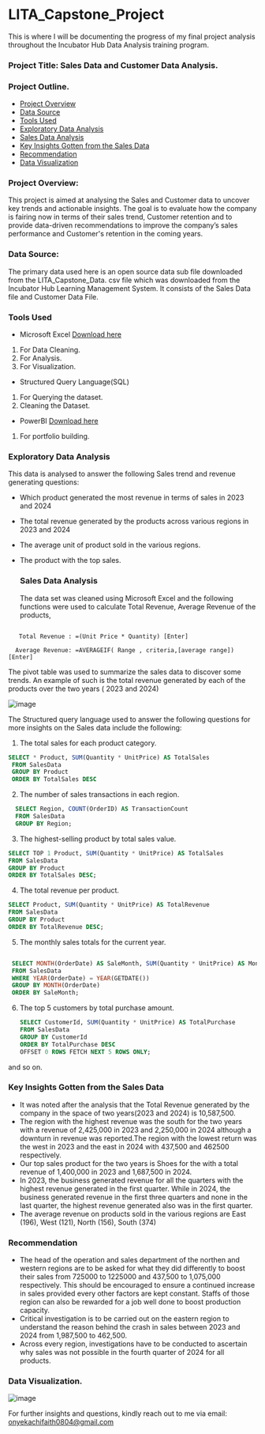 # LITA_Capstone_Project
This is where I will be documenting the progress of my final project analysis throughout the Incubator Hub Data Analysis training program.

### Project Title: Sales Data and Customer Data Analysis.

### Project Outline.

- [Project Overview](#project-overview)
- [Data Source](#data-source)
- [Tools Used](#tools-used)
- [Exploratory Data Analysis](#exploratory-data-analysis)
- [Sales Data Analysis](#sales-data-analysis)
- [Key Insights Gotten from the Sales Data](#key-insights-gotten-from-the-sales-data)
- [Recommendation](#recommendation)
- [Data Visualization](#data-visualization)




### Project Overview:

This project is aimed at analysing the Sales and Customer data to uncover key trends and actionable insights. The goal is to evaluate how the company is fairing now in terms of their sales trend, Customer retention and to provide data-driven recommendations to improve the company’s sales performance and Customer's retention in the coming years.

### Data Source: 
The primary data used here is an open source data sub file downloaded from the LITA_Capstone_Data. csv file which was downloaded from the Incubator Hub Learning Management System. It consists of the Sales Data file and Customer Data File.

### Tools Used
- Microsoft Excel [Download here](https://www.microsoft.com)
 1. For Data Cleaning.
 2. For Analysis.
 3. For Visualization.

- Structured Query Language(SQL)
 1. For Querying the dataset.
 2. Cleaning the Dataset.

- PowerBI [Download here](https://www.microsoft.com)
 1. For portfolio building.


### Exploratory Data Analysis

This data is analysed to answer the following Sales trend and revenue generating questions:

- Which product generated the most revenue in terms of sales in 2023 and 2024
- The total revenue generated by the products across various regions in 2023 and 2024
- The average unit of product sold in the various regions.
- The product with the top sales.

  ### Sales Data Analysis

  The data set was cleaned using Microsoft Excel and the following functions were used to calculate Total Revenue, Average Revenue of the products,
  
```Excel

   Total Revenue : =(Unit Price * Quantity) [Enter]
  
  Average Revenue: =AVERAGEIF( Range , criteria,[average range]) [Enter]
```


The pivot table was used to summarize the sales data to discover some trends. An example of such is the total revenue generated by each of the products over the two years ( 2023 and 2024)

  
![image](https://github.com/user-attachments/assets/b43abc2b-8dbe-471c-b666-93113f614074)


The Structured query language used to answer the following questions for more insights on the Sales data include the following:

1.  The total sales for each product category.
  ```sql
  SELECT * Product, SUM(Quantity * UnitPrice) AS TotalSales
   FROM SalesData
   GROUP BY Product
   ORDER BY TotalSales DESC  
```

2.  The number of sales transactions in each region.
```sql
  SELECT Region, COUNT(OrderID) AS TransactionCount
  FROM SalesData
  GROUP BY Region;
```

3. The highest-selling product by total sales value.
  ```sql
  SELECT TOP 1 Product, SUM(Quantity * UnitPrice) AS TotalSales
  FROM SalesData
  GROUP BY Product
  ORDER BY TotalSales DESC;
  ```

 4. The total revenue per product.
  ```sql
  SELECT Product, SUM(Quantity * UnitPrice) AS TotalRevenue
  FROM SalesData
  GROUP BY Product
  ORDER BY TotalRevenue DESC;
  ```
  5. The monthly sales totals for the current year.
```sql

 SELECT MONTH(OrderDate) AS SaleMonth, SUM(Quantity * UnitPrice) AS MonthlySales
 FROM SalesData
 WHERE YEAR(OrderDate) = YEAR(GETDATE()) 
 GROUP BY MONTH(OrderDate)
 ORDER BY SaleMonth;
```

6. The top 5 customers by total purchase amount.
   ```sql
   SELECT CustomerId, SUM(Quantity * UnitPrice) AS TotalPurchase
   FROM SalesData
   GROUP BY CustomerId
   ORDER BY TotalPurchase DESC
   OFFSET 0 ROWS FETCH NEXT 5 ROWS ONLY;
   ```
and so on.
  
### Key Insights Gotten from the Sales Data

- It was noted after the analysis that the Total Revenue generated by the company in the space of two years(2023 and 2024) is 10,587,500.
- The region with the highest revenue was the south for the two years with a revenue of 2,425,000 in 2023 and 2,250,000 in 2024 although a downturn in revenue was reported.The region with the lowest return was the west in 2023 and the east in 2024 with 437,500 and 462500 respectively.
- Our top sales product for the two years is Shoes for the with a total revenue of 1,400,000 in 2023 and 1,687,500 in 2024.
- In 2023, the business generated revenue for all the quarters with the highest revenue generated in the first quarter. While in 2024, the business generated revenue in the first three quarters and none in the last quarter, the highest revenue generated also was in the first quarter.
-  The average revenue on products sold in the various regions are East (196), West (121), North (156), South (374) 

### Recommendation 
- The head of the operation and sales department of the northen and western regions are to be asked for what they did differently to boost their sales from 725000 to 1225000 and 437,500 to 1,075,000 respectively. This should be encouraged to ensure a continued increase in sales provided every other factors are kept constant. Staffs of those region can also be rewarded for a job well done to boost production capacity.
- Critical investigation is to be carried out on the eastern region to understand the reason behind the crash in sales between 2023 and 2024 from 1,987,500 to 462,500.
- Across every region, investigations have to be conducted to ascertain why sales was not possible in the fourth quarter of 2024 for all products.

### Data Visualization.
  ![image](https://github.com/user-attachments/assets/a5a3c1b6-3876-42bb-a6a4-227d9f46d8a1)


For further insights and questions, kindly reach out to me via email: onyekachifaith0804@gmail.com
